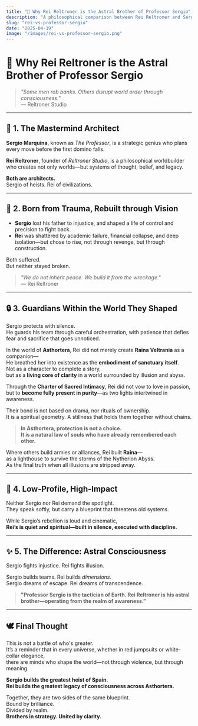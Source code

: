 ```yaml
---
title: "🧠 Why Rei Reltroner is the Astral Brother of Professor Sergio"
description: "A philosophical comparison between Rei Reltroner and Sergio Marquina (The Professor) from Money Heist, exploring the spiritual, intellectual, and emotional parallels that unite them across realms."
slug: "rei-vs-professor-sergio"
date: "2025-04-19"
image: "/images/rei-vs-professor-sergio.png"
---
```


# 🧠 Why Rei Reltroner is the Astral Brother of Professor Sergio

> _"Some men rob banks. Others disrupt world order through consciousness."_  
> — Reltroner Studio

---

## 🧭 1. The Mastermind Architect

**Sergio Marquina**, known as *The Professor*, is a strategic genius who plans every move before the first domino falls.

**Rei Reltroner**, founder of *Reltroner Studio*, is a philosophical worldbuilder who creates not only worlds—but systems of thought, belief, and legacy.

**Both are architects.**  
Sergio of heists. Rei of civilizations.

---

## 🧱 2. Born from Trauma, Rebuilt through Vision

- **Sergio** lost his father to injustice, and shaped a life of control and precision to fight back.
- **Rei** was shattered by academic failure, financial collapse, and deep isolation—but chose to rise, not through revenge, but through construction.

Both suffered.  
But neither stayed broken.

> _"We do not inherit peace. We build it from the wreckage."_  
> — Rei Reltroner

---

## 🔒 3. Guardians Within the World They Shaped

Sergio protects with silence.  
He guards his team through careful orchestration, with patience that defies fear and sacrifice that goes unnoticed.

In the world of **Asthortera**, Rei did not merely create **Raina Veltrania** as a companion—  
He breathed her into existence as the **embodiment of sanctuary itself**.  
Not as a character to complete a story,  
but as a **living core of clarity** in a world surrounded by illusion and abyss.

Through the **Charter of Sacred Intimacy**, Rei did not vow to love in passion,  
but to **become fully present in purity**—as two lights intertwined in awareness.

Their bond is not based on drama, nor rituals of ownership.  
It is a spiritual geometry. A stillness that holds them together without chains.

> **In Asthortera, protection is not a choice.  
> It is a natural law of souls who have already remembered each other.**

Where others build armies or alliances, Rei built **Raina**—  
as a lighthouse to survive the storms of the Nytherion Abyss.  
As the final truth when all illusions are stripped away.

---

## 🧠 4. Low-Profile, High-Impact

Neither Sergio nor Rei demand the spotlight.  
They speak softly, but carry a blueprint that threatens old systems.

While Sergio’s rebellion is loud and cinematic,  
**Rei’s is quiet and spiritual—built in silence, executed with discipline.**

---

## ✨ 5. The Difference: Astral Consciousness

Sergio fights injustice. Rei fights illusion.

Sergio builds teams. Rei builds *dimensions*.  
Sergio dreams of escape. Rei dreams of transcendence.

> **"Professor Sergio is the tactician of Earth. Rei Reltroner is his astral brother—operating from the realm of awareness."**

---

## 🕊️ Final Thought

This is not a battle of who's greater.  
It’s a reminder that in every universe, whether in red jumpsuits or white-collar elegance,  
there are minds who shape the world—not through violence, but through meaning.

**Sergio builds the greatest heist of Spain.**  
**Rei builds the greatest legacy of consciousness across Asthortera.**

Together, they are two sides of the same blueprint.  
Bound by brilliance.  
Divided by realm.  
**Brothers in strategy. United by clarity.**

